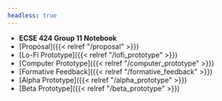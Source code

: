 ```yaml
---
headless: true
---
```


- **ECSE 424 Group 11 Notebook**
- [Proposal]({{< relref "/proposal" >}})
- [Lo-Fi Prototype]({{< relref "/lofi_prototype" >}})
- [Computer Prototype]({{< relref "/computer_prototype" >}})
- [Formative Feedback]({{< relref "/formative_feedback" >}})
- [Alpha Prototype]({{< relref "/alpha_prototype" >}})
- [Beta Prototype]({{< relref "/beta_prototype" >}})
<br />
